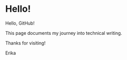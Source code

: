 # Hello!

Hello, GitHub!

This page documents my journey into technical writing.

Thanks for visiting!

Erika
